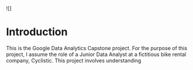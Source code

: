 ![]
# Introduction
This is the Google Data Analytics Capstone project. For the purpose of this project, I assume the role of a Junior Data Analyst at a fictitious bike rental company, Cyclistic. This project involves understanding 
